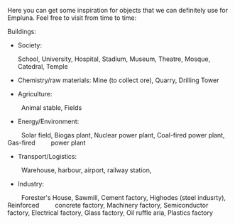 Here you can get some inspiration for objects that we can definitely use for Empluna. Feel free to visit from time to time:

Buildings:

- Society:
  
  School, University, Hospital, Stadium, Museum, Theatre, Mosque, Catedral, Temple

- Chemistry/raw materials:
  Mine (to collect ore), Quarry, Drilling Tower

- Agriculture:

        Animal stable, Fields

- Energy/Environment:

        Solar field, Biogas plant, Nuclear power plant, Coal-fired power plant, Gas-fired         power plant

- Transport/Logistics:

        Warehouse, harbour, airport, railway station,

- Industry:

        Forester's House, Sawmill, Cement factory, Highodes (steel indusrty), Reinforced         concrete factory, Machinery factory, Semiconductor factory, Electrical factory, Glass factory, Oil ruffle aria, Plastics factory
